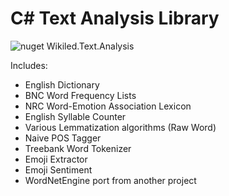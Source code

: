 # C# Text Analysis Library

![nuget](https://img.shields.io/nuget/v/Wikiled.Text.Analysis.svg)
Wikiled.Text.Analysis

Includes:

* English Dictionary 
* BNC Word Frequency Lists
* NRC Word-Emotion Association Lexicon 
* English Syllable Counter
* Various Lemmatization algorithms (Raw Word)
* Naive POS Tagger
* Treebank Word Tokenizer
* Emoji Extractor
* Emoji Sentiment
* WordNetEngine port from another project